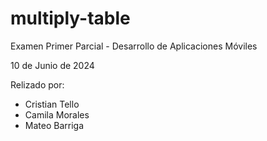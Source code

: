 # multiply-table
Examen Primer Parcial - Desarrollo de Aplicaciones Móviles

10 de Junio de 2024

Relizado por:
- Cristian Tello
- Camila Morales
- Mateo Barriga
